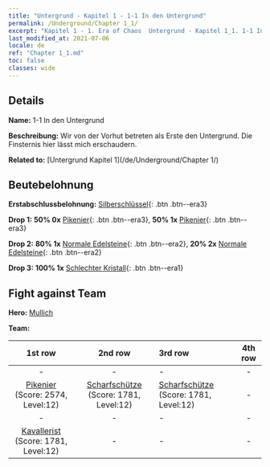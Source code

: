 ```yaml
---
title: "Untergrund - Kapitel 1 - 1-1 In den Untergrund"
permalink: /Underground/Chapter 1_1/
excerpt: "Kapitel 1 - 1. Era of Chaos  Untergrund - Kapitel 1_1. 1-1 In den Untergrund"
last_modified_at: 2021-07-06
locale: de
ref: "Chapter 1_1.md"
toc: false
classes: wide
---
```


## Details

 **Name:** 1-1 In den Untergrund

 **Beschreibung:** Wir von der Vorhut betreten als Erste den Untergrund. Die Finsternis hier lässt mich erschaudern.

 **Related to:** [Untergrund Kapitel 1](/de/Underground/Chapter 1/)

## Beutebelohnung

 **Erstabschlussbelohnung:** [Silberschlüssel](/ItemsDE/con_693/){: .btn .btn--era3}

 **Drop 1:** **50% 0x** [Pikenier](/ItemsDE/unt_190/){: .btn .btn--era3}, **50% 1x** [Pikenier](/ItemsDE/unt_190/){: .btn .btn--era3}

 **Drop 2:** **80% 1x** [Normale Edelsteine](/ItemsDE/mat_10/){: .btn .btn--era2}, **20% 2x** [Normale Edelsteine](/ItemsDE/mat_10/){: .btn .btn--era2}

 **Drop 3:** **100% 1x** [Schlechter Kristall](/ItemsDE/mat_5/){: .btn .btn--era1}


## Fight against Team
 **Hero:** [Mullich](/de/heroes/Mullich/)

 **Team:**


  | 1st row | 2nd row | 3rd row | 4th row |
  |:----:|:----:|:----|:----:|
  | - | - | - | - |
  | [Pikenier](/de/units/Pikeman/) (Score: 2574, Level:12)  | [Scharfschütze](/de/units/Marksman/) (Score: 1781, Level:12)  | [Scharfschütze](/de/units/Marksman/) (Score: 1781, Level:12)  | - |
  | - | - | - | - |
  | [Kavallerist](/de/units/Cavalier/) (Score: 1781, Level:12)  | - | - | - |


